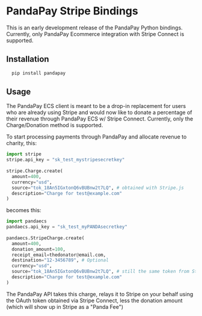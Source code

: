 # PandaPay Stripe Bindings

This is an early development release of the PandaPay Python bindings.  Currently, only PandaPay Ecommerce integration with Stripe Connect is supported.

## Installation

```bash
  pip install pandapay
```

## Usage

The PandaPay ECS client is meant to be a drop-in replacement for users who are already using Stripe and would now like to donate a percentage of their revenue through PandaPay ECS w/ Stripe Connect.  Currently, only the Charge/Donation method is supported.

To start processing payments through PandaPay and allocate revenue to charity, this:

```python
import stripe
stripe.api_key = "sk_test_mystripesecretkey"
​
stripe.Charge.create(
  amount=400,
  currency="usd",
  source="tok_18An5IGxtonQ6vBUBnw2t7LQ", # obtained with Stripe.js
  description="Charge for test@example.com"
)
```

becomes this:

```python
import pandaecs
pandaecs.api_key = "sk_test_myPANDAsecretkey"
​
pandaecs.StripeCharge.create(
  amount=400,
  donation_amount=100,
  receipt_email=thedonator@email.com,
  destination="12-3456789", # Optional
  currency="usd",
  source="tok_18An5IGxtonQ6vBUBnw2t7LQ", # still the same token from Stripe.js
  description="Charge for test@example.com"
)
```

The PandaPay API takes this charge, relays it to Stripe on your behalf using the OAuth token obtained via Stripe Connect, less the donation amount (which will show up in Stripe as a "Panda Fee")

